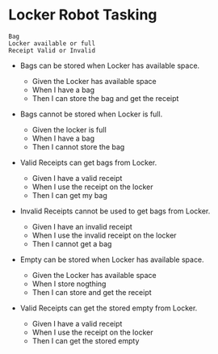 # Locker Robot Tasking

```
Bag
Locker available or full
Receipt Valid or Invalid
```

* Bags can be stored when Locker has available space.
    + Given the Locker has available space
    + When I have a bag
    + Then I can store the bag and get the receipt
* Bags cannot be stored when Locker is full.
    + Given the locker is full
    + When I have a bag
    + Then I cannot store the bag
* Valid Receipts can get bags from Locker.
    + Given I have a valid receipt
    + When I use the receipt on the locker
    + Then I can get my bag
* Invalid Receipts cannot be used to get bags from Locker.
    + Given I have an invalid receipt
    + When I use the invalid receipt on the locker
    + Then I cannot get a bag
* Empty can be stored when Locker has available space.
    + Given the Locker has available space
    + When I store nogthing
    + Then I can store and get the receipt
    
* Valid Receipts can get the stored empty from Locker.
    + Given I have a valid receipt
    + When I use the receipt on the locker
    + Then I can get the stored empty